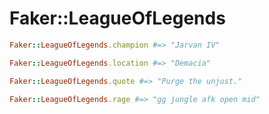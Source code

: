 # Faker::LeagueOfLegends

```ruby
Faker::LeagueOfLegends.champion #=> "Jarvan IV"

Faker::LeagueOfLegends.location #=> "Demacia"

Faker::LeagueOfLegends.quote #=> "Purge the unjust."

Faker::LeagueOfLegends.rage #=> "gg jungle afk open mid"
```
